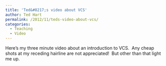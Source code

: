 ```yaml
---
title: 'Ted&#8217;s video about VCS'
author: Ted Hart
permalink: /2012/11/teds-video-about-vcs/
categories:
  - Teaching
  - Video
---
```

Here&#8217;s my three minute video about an introduction to VCS.  Any cheap shots at my receding hairline are not appreciated!  But other than that light me up.
